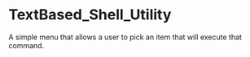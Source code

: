 # TextBased_Shell_Utility
 A simple menu that allows a user to pick an item that will execute that command.
